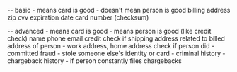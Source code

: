 -- basic
	- means card is good
	- doesn't mean person is good
billing address
zip
cvv
expiration date
card number (checksum)

-- advanced
	- means card is good
	- means person is good (like credit check)
name
phone
email
credit
check if shipping address related to billed address of person
	- work address, home address
check if person did
	- committed fraud
		- stole someone else's identity or card
	- criminal history
	- chargeback history
		- if person constantly files chargebacks
